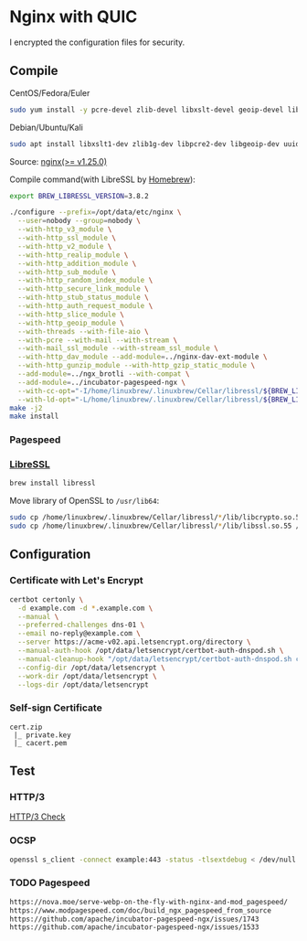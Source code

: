 # Nginx with QUIC

I encrypted the configuration files for security.

## Compile

CentOS/Fedora/Euler
```bash
sudo yum install -y pcre-devel zlib-devel libxslt-devel geoip-devel libuuid-devel
```

Debian/Ubuntu/Kali
```bash
sudo apt install libxslt1-dev zlib1g-dev libpcre2-dev libgeoip-dev uuid-dev
```

Source: [nginx(>= v1.25.0)](https://hg.nginx.org/nginx)

Compile command(with LibreSSL by [Homebrew](https://brew.sh/)):
```bash
export BREW_LIBRESSL_VERSION=3.8.2

./configure --prefix=/opt/data/etc/nginx \
  --user=nobody --group=nobody \
  --with-http_v3_module \
  --with-http_ssl_module \
  --with-http_v2_module \
  --with-http_realip_module \
  --with-http_addition_module \
  --with-http_sub_module \
  --with-http_random_index_module \
  --with-http_secure_link_module \
  --with-http_stub_status_module \
  --with-http_auth_request_module \
  --with-http_slice_module \
  --with-http_geoip_module \
  --with-threads --with-file-aio \
  --with-pcre --with-mail --with-stream \
  --with-mail_ssl_module --with-stream_ssl_module \
  --with-http_dav_module --add-module=../nginx-dav-ext-module \
  --with-http_gunzip_module --with-http_gzip_static_module \
  --add-module=../ngx_brotli --with-compat \
  --add-module=../incubator-pagespeed-ngx \
  --with-cc-opt="-I/home/linuxbrew/.linuxbrew/Cellar/libressl/${BREW_LIBRESSL_VERSION}/include" \
  --with-ld-opt="-L/home/linuxbrew/.linuxbrew/Cellar/libressl/${BREW_LIBRESSL_VERSION}/lib"
make -j2
make install
```

### Pagespeed

### [LibreSSL](https://www.libressl.org)

```bash
brew install libressl
```

Move library of OpenSSL to `/usr/lib64`:
```bash
sudo cp /home/linuxbrew/.linuxbrew/Cellar/libressl/*/lib/libcrypto.so.52 /usr/lib64 
sudo cp /home/linuxbrew/.linuxbrew/Cellar/libressl/*/lib/libssl.so.55 /usr/lib64 
```

## Configuration

### Certificate with Let's Encrypt


```bash
certbot certonly \
  -d example.com -d *.example.com \
  --manual \
  --preferred-challenges dns-01 \
  --email no-reply@example.com \
  --server https://acme-v02.api.letsencrypt.org/directory \
  --manual-auth-hook /opt/data/letsencrypt/certbot-auth-dnspod.sh \
  --manual-cleanup-hook "/opt/data/letsencrypt/certbot-auth-dnspod.sh clean" \
  --config-dir /opt/data/letsencrypt \
  --work-dir /opt/data/letsencrypt \
  --logs-dir /opt/data/letsencrypt
```

### Self-sign Certificate

```
cert.zip
 |_ private.key
 |_ cacert.pem
```

## Test

### HTTP/3

[HTTP/3 Check](https://www.http3check.net/)

### OCSP

```bash
openssl s_client -connect example:443 -status -tlsextdebug < /dev/null 2>&1 | grep "OCSP response"
```

### TODO Pagespeed

```txt
https://nova.moe/serve-webp-on-the-fly-with-nginx-and-mod_pagespeed/
https://www.modpagespeed.com/doc/build_ngx_pagespeed_from_source
https://github.com/apache/incubator-pagespeed-ngx/issues/1743
https://github.com/apache/incubator-pagespeed-ngx/issues/1533
```
